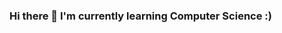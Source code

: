 ### Hi there 👋 I'm currently learning Computer Science :)

<!--
**pedersenhaylie/pedersenhaylie** is a ✨ _special_ ✨ repository because its `README.md` (this file) appears on your GitHub profile.

